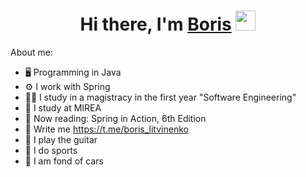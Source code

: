 
<h1 align="center">Hi there, I'm <a href="https://vk.com/boris_litvinenko" a target="_blank">Boris</a> 
<img src="https://github.com/blackcater/blackcater/raw/main/images/Hi.gif" height="32"/></h1>

About me:

- 🖥 Programming in Java
- ⚙️ I work with Spring
- 👨‍🎓 I study in a magistracy in the first year "Software Engineering"
- 🏫 I study at MIREA
- 📖 Now reading: Spring in Action, 6th Edition
- 💬 Write me https://t.me/boris_litvinenko
- 🎸 I play the guitar
- 🏅 I do sports
- 🚗 I am fond of cars
